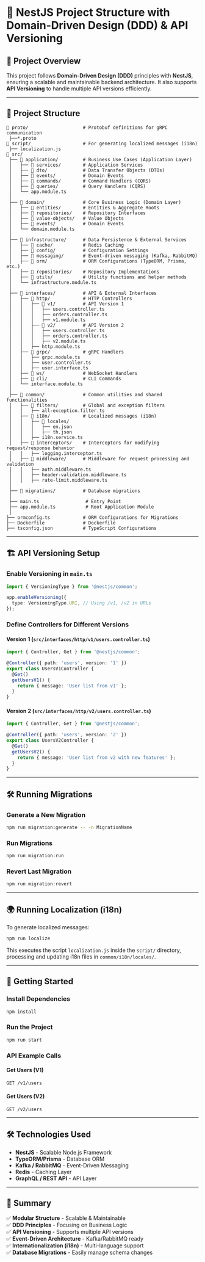 # 🚀 NestJS Project Structure with Domain-Driven Design (DDD) & API Versioning

## 📌 Project Overview
This project follows **Domain-Driven Design (DDD)** principles with **NestJS**, ensuring a scalable and maintainable backend architecture. It also supports **API Versioning** to handle multiple API versions efficiently.

---

## 📂 Project Structure
```plaintext
📂 proto/                    # Protobuf definitions for gRPC communication
 ├──*.proto
📂 script/                   # For generating localized messages (i18n)
 ├── localization.js
📂 src/
 ├── 📂 application/         # Business Use Cases (Application Layer)
 │   ├── 📂 services/        # Application Services
 │   ├── 📂 dto/             # Data Transfer Objects (DTOs)
 │   ├── 📂 events/          # Domain Events
 │   ├── 📂 commands/        # Command Handlers (CQRS)
 │   ├── 📂 queries/         # Query Handlers (CQRS)
 │   └── app.module.ts
 │
 ├── 📂 domain/              # Core Business Logic (Domain Layer)
 │   ├── 📂 entities/        # Entities & Aggregate Roots
 │   ├── 📂 repositories/    # Repository Interfaces
 │   ├── 📂 value-objects/   # Value Objects
 │   ├── 📂 events/          # Domain Events
 │   └── domain.module.ts
 │
 ├── 📂 infrastructure/      # Data Persistence & External Services
 │   ├── 📂 cache/           # Redis Caching
 │   ├── 📂 config/          # Configuration Settings
 │   ├── 📂 messaging/       # Event-driven messaging (Kafka, RabbitMQ)
 │   ├── 📂 orm/             # ORM Configurations (TypeORM, Prisma, etc.)
 │   ├── 📂 repositories/    # Repository Implementations
 │   ├── 📂 utils/           # Utility functions and helper methods
 │   └── infrastructure.module.ts
 │
 ├── 📂 interfaces/          # API & External Interfaces
 │   ├── 📂 http/            # HTTP Controllers
 │   │   ├── 📂 v1/          # API Version 1
 │   │   │   ├── users.controller.ts
 │   │   │   ├── orders.controller.ts
 │   │   │   ├── v1.module.ts
 │   │   ├── 📂 v2/          # API Version 2
 │   │   │   ├── users.controller.ts
 │   │   │   ├── orders.controller.ts
 │   │   │   ├── v2.module.ts
 │   │   ├── http.module.ts
 │   ├── 📂 grpc/            # gRPC Handlers
 │   │   ├── grpc.module.ts
 │   │   ├── user.controller.ts
 │   │   ├── user.interface.ts
 │   ├── 📂 ws/              # WebSocket Handlers
 │   ├── 📂 cli/             # CLI Commands
 │   └── interface.module.ts
 │
 ├── 📂 common/              # Common utilities and shared functionalities
 │   ├── 📂 filters/         # Global and exception filters
 │   │   ├── all-exception.filter.ts
 │   ├── 📂 i18n/            # Localized messages (i18n)
 │   │   ├── 📂 locales/
 │   │   │   ├── en.json
 │   │   │   ├── th.json
 │   │   ├── i18n.service.ts
 │   ├── 📂 interceptors/    # Interceptors for modifying request/response behavior
 │   │   ├── logging.interceptor.ts
 │   ├── 📂 middleware/      # Middleware for request processing and validation
 │   │   ├── auth.middleware.ts
 │   │   ├── header-validation.middleware.ts
 │   │   ├── rate-limit.middleware.ts
 │
 ├── 📂 migrations/          # Database migrations
 │
 ├── main.ts                 # Entry Point
 ├── app.module.ts           # Root Application Module
 │
├── ormconfig.ts            # ORM Configurations for Migrations
├── Dockerfile              # Dockerfile
├── tsconfig.json           # TypeScript Configurations
```

---

## 🏗️ API Versioning Setup

### Enable Versioning in `main.ts`
```ts
import { VersioningType } from '@nestjs/common';

app.enableVersioning({
  type: VersioningType.URI, // Using /v1, /v2 in URLs
});
```

### Define Controllers for Different Versions
#### **Version 1** (`src/interfaces/http/v1/users.controller.ts`)
```ts
import { Controller, Get } from '@nestjs/common';

@Controller({ path: 'users', version: '1' })
export class UsersV1Controller {
  @Get()
  getUsersV1() {
    return { message: 'User list from v1' };
  }
}
```

#### **Version 2** (`src/interfaces/http/v2/users.controller.ts`)
```ts
import { Controller, Get } from '@nestjs/common';

@Controller({ path: 'users', version: '2' })
export class UsersV2Controller {
  @Get()
  getUsersV2() {
    return { message: 'User list from v2 with new features' };
  }
}
```

---

## 🛠️ Running Migrations
### Generate a New Migration
```sh
npm run migration:generate -- -n MigrationName
```

### Run Migrations
```sh
npm run migration:run
```

### Revert Last Migration
```sh
npm run migration:revert
```

---

## 🌍 Running Localization (i18n)
To generate localized messages:
```sh
npm run localize
```

This executes the script `localization.js` inside the `script/` directory, processing and updating i18n files in `common/i18n/locales/`.

---

## 🚀 Getting Started
### Install Dependencies
```sh
npm install
```

### Run the Project
```sh
npm run start
```

### API Example Calls
#### Get Users (V1)
```http
GET /v1/users
```
#### Get Users (V2)
```http
GET /v2/users
```

---

## 🛠️ Technologies Used
- **NestJS** - Scalable Node.js Framework
- **TypeORM/Prisma** - Database ORM
- **Kafka / RabbitMQ** - Event-Driven Messaging
- **Redis** - Caching Layer
- **GraphQL / REST API** - API Layer

---

## 📌 Summary
✅ **Modular Structure** - Scalable & Maintainable  
✅ **DDD Principles** - Focusing on Business Logic  
✅ **API Versioning** - Supports multiple API versions  
✅ **Event-Driven Architecture** - Kafka/RabbitMQ ready  
✅ **Internationalization (i18n)** - Multi-language support  
✅ **Database Migrations** - Easily manage schema changes
